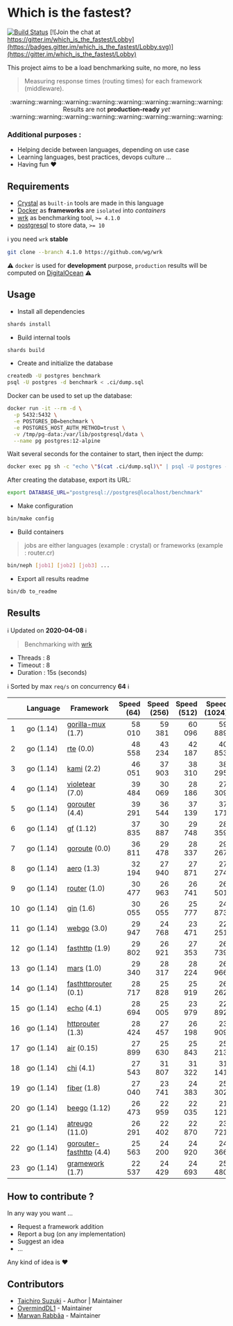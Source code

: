 # Which is the fastest?

[![Build Status](https://travis-ci.com/the-benchmarker/web-frameworks.svg?branch=master)](https://travis-ci.com/the-benchmarker/web-frameworks)
[![Join the chat at https://gitter.im/which_is_the_fastest/Lobby](https://badges.gitter.im/which_is_the_fastest/Lobby.svg)](https://gitter.im/which_is_the_fastest/Lobby)

This project aims to be a load benchmarking suite, no more, no less

> Measuring response times (routing times) for each framework (middleware).


<div align="center">
  :warning::warning::warning::warning::warning::warning::warning::warning:
</div>

<div align="center">Results are not <b>production-ready</b> <i>yet</i></div>

<div align="center">
  :warning::warning::warning::warning::warning::warning::warning::warning:
</div>

### Additional purposes :

+ Helping decide between languages, depending on use case
+ Learning languages, best practices, devops culture ...
+ Having fun :heart:

## Requirements

+ [Crystal](https://crystal-lang.org) as `built-in` tools are made in this language
+ [Docker](https://www.docker.com) as **frameworks** are `isolated` into _containers_
+ [wrk](https://github.com/wg/wrk) as benchmarking tool, `>= 4.1.0`
+ [postgresql](https://www.postgresql.org) to store data, `>= 10`

:information_source: you need `wrk` **stable**

~~~sh
git clone --branch 4.1.0 https://github.com/wg/wrk
~~~

:warning: `docker` is used for **development** purpose, `production` results will be computed on [DigitalOcean](https://www.digitalocean.com) :warning:

## Usage

+ Install all dependencies

~~~sh
shards install
~~~

+ Build internal tools

~~~sh
shards build
~~~

+ Create and initialize the database

~~~sh
createdb -U postgres benchmark
psql -U postgres -d benchmark < .ci/dump.sql
~~~

Docker can be used to set up the database:

~~~sh
docker run -it --rm -d \
  -p 5432:5432 \
  -e POSTGRES_DB=benchmark \
  -e POSTGRES_HOST_AUTH_METHOD=trust \
  -v /tmp/pg-data:/var/lib/postgresql/data \
  --name pg postgres:12-alpine
~~~

Wait several seconds for the container to start, then inject the dump:

~~~sh
docker exec pg sh -c "echo \"$(cat .ci/dump.sql)\" | psql -U postgres -d benchmark"
~~~

After creating the database, export its URL:

~~~sh
export DATABASE_URL="postgresql://postgres@localhost/benchmark"
~~~

+ Make configuration

~~~sh
bin/make config
~~~

+ Build containers

> jobs are either languages (example : crystal) or frameworks (example : router.cr)

~~~sh
bin/neph [job1] [job2] [job3] ...
~~~

+ Export all results readme

~~~sh
bin/db to_readme
~~~

## Results

:information_source:  Updated on **2020-04-08** :information_source:

> Benchmarking with [wrk](https://github.com/ioquatix/wrk)
   + Threads : 8
   + Timeout : 8
   + Duration : 15s (seconds)

:information_source: Sorted by max `req/s` on concurrency **64** :information_source:

|    | Language | Framework | Speed (64) | Speed (256) | Speed (512) | Speed (1024) |  Speed (2048) |
|----|----------|-----------|-----------:|------------:|------------:|-------------:|--------------:|
| 1 | go (1.14)| [gorilla-mux](https://www.gorillatoolkit.org/pkg/mux) (1.7) | 58 010 | 59 381 | 60 096 | 59 889 | 60 702 |
| 2 | go (1.14)| [rte](https://github.com/jwilner/rte) (0.0) | 48 558 | 43 234 | 42 187 | 40 853 | 41 426 |
| 3 | go (1.14)| [kami](https://github.com/guregu/kami) (2.2) | 46 051 | 37 903 | 38 310 | 38 295 | 38 468 |
| 4 | go (1.14)| [violetear](https://violetear.org) (7.0) | 39 484 | 30 069 | 28 186 | 27 309 | 27 017 |
| 5 | go (1.14)| [gorouter](https://github.com/vardius/gorouter/wiki) (4.4) | 39 291 | 36 544 | 37 139 | 37 171 | 36 528 |
| 6 | go (1.14)| [gf](https://goframe.org) (1.12) | 37 835 | 30 887 | 29 748 | 28 359 | 27 897 |
| 7 | go (1.14)| [goroute](https://goroute.github.io) (0.0) | 36 811 | 29 478 | 28 337 | 29 267 | 28 238 |
| 8 | go (1.14)| [aero](https://github.com/aerogo/aero) (1.3) | 32 194 | 27 940 | 27 871 | 27 274 | 27 271 |
| 9 | go (1.14)| [router](https://pkg.go.dev/github.com/fasthttp/router) (1.0) | 30 477 | 26 963 | 26 741 | 26 501 | 26 974 |
| 10 | go (1.14)| [gin](https://gin-gonic.com) (1.6) | 30 055 | 26 055 | 25 777 | 24 873 | 24 156 |
| 11 | go (1.14)| [webgo](https://github.com/bnkamalesh/webgo) (3.0) | 29 947 | 24 768 | 23 471 | 22 251 | 22 477 |
| 12 | go (1.14)| [fasthttp](https://pkg.go.dev/github.com/valyala/fasthttp) (1.9) | 29 802 | 26 921 | 27 353 | 26 739 | 27 051 |
| 13 | go (1.14)| [mars](https://github.com/roblillack/mars) (1.0) | 29 340 | 28 317 | 28 224 | 26 966 | 28 461 |
| 14 | go (1.14)| [fasthttprouter](https://pkg.go.dev/github.com/buaazp/fasthttprouter) (0.1) | 28 717 | 25 828 | 25 919 | 26 262 | 25 595 |
| 15 | go (1.14)| [echo](https://echo.labstack.com) (4.1) | 28 694 | 25 005 | 23 979 | 22 892 | 23 567 |
| 16 | go (1.14)| [httprouter](https://pkg.go.dev/github.com/julienschmidt/httprouter) (1.3) | 28 424 | 27 457 | 26 198 | 23 909 | 25 006 |
| 17 | go (1.14)| [air](https://github.com/aofei/air) (0.15) | 27 899 | 25 630 | 25 843 | 25 213 | 25 481 |
| 18 | go (1.14)| [chi](https://github.com/go-chi/chi) (4.1) | 27 543 | 31 807 | 31 322 | 31 141 | 31 142 |
| 19 | go (1.14)| [fiber](https://fiber.wiki) (1.8) | 27 040 | 23 741 | 24 383 | 25 302 | 25 373 |
| 20 | go (1.14)| [beego](https://beego.me) (1.12) | 26 473 | 22 959 | 22 035 | 21 121 | 21 044 |
| 21 | go (1.14)| [atreugo](https://github.com/savsgio/atreugo/blob/master/docs/README.md) (11.0) | 26 291 | 22 402 | 22 870 | 23 721 | 24 255 |
| 22 | go (1.14)| [gorouter-fasthttp](https://github.com/vardius/gorouter/wiki) (4.4) | 25 563 | 24 200 | 24 920 | 24 366 | 23 523 |
| 23 | go (1.14)| [gramework](https://github.com/gramework/gramework) (1.7) | 22 537 | 24 429 | 24 693 | 25 480 | 25 215 |

## How to contribute ?

In any way you want ...

+ Request a framework addition
+ Report a bug (on any implementation)
+ Suggest an idea
+ ...

Any kind of idea is :heart:

## Contributors

- [Taichiro Suzuki](https://github.com/tbrand) - Author | Maintainer
- [OvermindDL1](https://github.com/OvermindDL1) - Maintainer
- [Marwan Rabbâa](https://github.com/waghanza) - Maintainer
